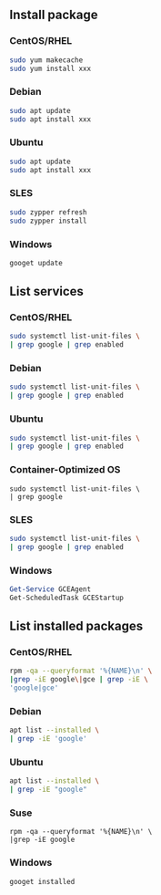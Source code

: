## Install package

### CentOS/RHEL

```sh
sudo yum makecache
sudo yum install xxx
```

### Debian

```sh
sudo apt update
sudo apt install xxx
```

### Ubuntu

```sh
sudo apt update
sudo apt install xxx
```

### SLES

```sh
sudo zypper refresh
sudo zypper install
```

### Windows

```powershell
googet update
```



## List services

### CentOS/RHEL

```sh
sudo systemctl list-unit-files \
| grep google | grep enabled
```

### Debian

```sh
sudo systemctl list-unit-files \
| grep google | grep enabled
```

### Ubuntu

```sh
sudo systemctl list-unit-files \
| grep google | grep enabled
```

### Container-Optimized OS

```
sudo systemctl list-unit-files \
| grep google
```

### SLES

```sh
sudo systemctl list-unit-files \
| grep google | grep enabled
```

### Windows

```powershell
Get-Service GCEAgent
Get-ScheduledTask GCEStartup
```





## List installed packages

### CentOS/RHEL

```sh
rpm -qa --queryformat '%{NAME}\n' \
|grep -iE google\|gce | grep -iE \
'google|gce'
```

### Debian

```sh
apt list --installed \
| grep -iE 'google'
```

### Ubuntu

```sh
apt list --installed \
| grep -iE "google"
```

### Suse

```
rpm -qa --queryformat '%{NAME}\n' \
|grep -iE google
```

### Windows

```powershell
googet installed
```